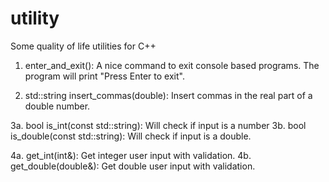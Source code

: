 # utility
Some quality of life utilities for C++

1. enter_and_exit(): A nice command to exit console based programs. The program will print "Press Enter to exit". 

2. std::string insert_commas(double): Insert commas in the real part of a double number. 

3a. bool is_int(const std::string): Will check if input is a number
3b. bool is_double(const std::string): Will check if input is a double. 

4a. get_int(int&): Get integer user input with validation.
4b. get_double(double&): Get double user input with validation.
